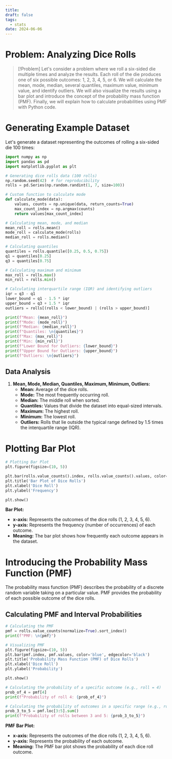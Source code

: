 ```yaml
---
title: 
draft: false
tags:
  - stats
date: 2024-06-06
---
```


# Problem: Analyzing Dice Rolls

>[!Problem]
>Let's consider a problem where we roll a six-sided die multiple times and analyze the results. Each roll of the die produces one of six possible outcomes: 1, 2, 3, 4, 5, or 6. We will calculate the mean, mode, median, several quantiles, maximum value, minimum value, and identify outliers. We will also visualize the results using a bar plot and introduce the concept of the probability mass function (PMF). Finally, we will explain how to calculate probabilities using PMF with Python code.

# Generating Example Dataset

Let's generate a dataset representing the outcomes of rolling a six-sided die 100 times:

```python
import numpy as np
import pandas as pd
import matplotlib.pyplot as plt

# Generating dice rolls data (100 rolls)
np.random.seed(42)  # for reproducibility
rolls = pd.Series(np.random.randint(1, 7, size=100))

# Custom function to calculate mode
def calculate_mode(data):
    values, counts = np.unique(data, return_counts=True)
    max_count_index = np.argmax(counts)
    return values[max_count_index]

# Calculating mean, mode, and median
mean_roll = rolls.mean()
mode_roll = calculate_mode(rolls)
median_roll = rolls.median()

# Calculating quantiles
quantiles = rolls.quantile([0.25, 0.5, 0.75])
q1 = quantiles[0.25]
q3 = quantiles[0.75]

# Calculating maximum and minimum
max_roll = rolls.max()
min_roll = rolls.min()

# Calculating interquartile range (IQR) and identifying outliers
iqr = q3 - q1
lower_bound = q1 - 1.5 * iqr
upper_bound = q3 + 1.5 * iqr
outliers = rolls[(rolls < lower_bound) | (rolls > upper_bound)]

print(f"Mean: {mean_roll}")
print(f"Mode: {mode_roll}")
print(f"Median: {median_roll}")
print(f"Quantiles: \n{quantiles}")
print(f"Max: {max_roll}")
print(f"Min: {min_roll}")
print(f"Lower Bound for Outliers: {lower_bound}")
print(f"Upper Bound for Outliers: {upper_bound}")
print(f"Outliers: \n{outliers}")
```

## Data Analysis

1. **Mean, Mode, Median, Quantiles, Maximum, Minimum, Outliers:**
   - **Mean:** Average of the dice rolls.
   - **Mode:** The most frequently occurring roll.
   - **Median:** The middle roll when sorted.
   - **Quantiles:** Values that divide the dataset into equal-sized intervals.
   - **Maximum:** The highest roll.
   - **Minimum:** The lowest roll.
   - **Outliers:** Rolls that lie outside the typical range defined by 1.5 times the interquartile range (IQR).
# Plotting Bar Plot

```python
# Plotting Bar Plot
plt.figure(figsize=(10, 5))

plt.bar(rolls.value_counts().index, rolls.value_counts().values, color='blue', edgecolor='black')
plt.title('Bar Plot of Dice Rolls')
plt.xlabel('Dice Roll')
plt.ylabel('Frequency')

plt.show()
```

**Bar Plot:**
   - **x-axis:** Represents the outcomes of the dice rolls (1, 2, 3, 4, 5, 6).
   - **y-axis:** Represents the frequency (number of occurrences) of each outcome.
   - **Meaning:** The bar plot shows how frequently each outcome appears in the dataset.

# Introducing the Probability Mass Function (PMF)

The probability mass function (PMF) describes the probability of a discrete random variable taking on a particular value. PMF provides the probability of each possible outcome of the dice rolls.

## Calculating PMF and Interval Probabilities

```python
# Calculating the PMF
pmf = rolls.value_counts(normalize=True).sort_index()
print(f"PMF: \n{pmf}")

# Visualizing PMF
plt.figure(figsize=(10, 5))
plt.bar(pmf.index, pmf.values, color='blue', edgecolor='black')
plt.title('Probability Mass Function (PMF) of Dice Rolls')
plt.xlabel('Dice Roll')
plt.ylabel('Probability')

plt.show()

# Calculating the probability of a specific outcome (e.g., roll = 4)
prob_of_4 = pmf[4]
print(f"Probability of roll 4: {prob_of_4}")

# Calculating the probability of outcomes in a specific range (e.g., roll between 3 and 5)
prob_3_to_5 = pmf.loc[3:5].sum()
print(f"Probability of rolls between 3 and 5: {prob_3_to_5}")
```

**PMF Bar Plot:**
   - **x-axis:** Represents the outcomes of the dice rolls (1, 2, 3, 4, 5, 6).
   - **y-axis:** Represents the probability of each outcome.
   - **Meaning:** The PMF bar plot shows the probability of each dice roll outcome.
   




